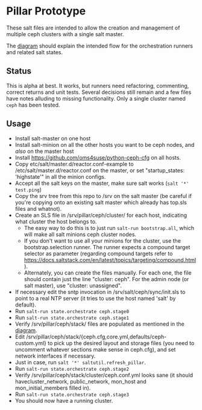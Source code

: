# Pillar Prototype
These salt files are intended to allow the creation and management of multiple ceph clusters with a single salt master.

The [diagram](pillar-proposal.png) should explain the intended flow for the orchestration runners and related salt states.

## Status
This is alpha at best.  It works, but runners need refactoring, commenting, correct returns and unit tests.  Several decisions still remain and a few files have notes alluding to missing functionality.  Only a single cluster named `ceph` has been tested.

## Usage

- Install salt-master on one host
- Install salt-minion on all the other hosts you want to be ceph nodes, and *also* on the master host
- Install https://github.com/oms4suse/python-ceph-cfg on all hosts.
- Copy etc/salt/master.d/reactor.conf-example to /etc/salt/master.d/reactor.conf on the master, or set "startup_states: 'highstate'" in all the minion configs.
- Accept all the salt keys on the master, make sure salt works (`salt '*' test.ping`)
- Copy the srv tree from this repo to /srv on the salt master (be careful if you're copying onto an existing salt master which already has top.sls files and whatnot).
- Create an SLS file in /srv/pillar/ceph/cluster/ for each host, indicating what cluster the host belongs to.
  - The easy way to do this is to just run `salt-run bootstrap.all`, which will make all salt minions ceph cluster nodes.
  - If you don't want to use all your minions for the cluster, use the
    bootstrap.selection runner. The runner expects a compound target selector as
    parameter (regarding compound targets refer to
    https://docs.saltstack.com/en/latest/topics/targeting/compound.html).
  - Alternately, you can create the files manually.  For each one, the file should contain just the line "cluster: ceph".  For the admin node (or salt master), use "cluster: unassigned".
- If necessary edit the sntp invocation in /srv/salt/ceph/sync/init.sls to point to a real NTP server (it tries to use the host named 'salt' by default).
- Run `salt-run state.orchestrate ceph.stage0`
- Run `salt-run state.orchestrate ceph.stage1`
- Verify /srv/pillar/ceph/stack/ files are populated as mentioned in the [diagram](pillar-proposal.png).
- Edit /srv/pillar/ceph/stack/{ceph.cfg,core.yml,defaults/ceph-custom.yml} to pick up the desired layout and storage files (you need to uncomment whatever sections make sense in ceph.cfg), and set network interfaces if necessary.
- Just in case, run `salt '*' saltutil.refresh_pillar`.
- Run `salt-run state.orchestrate ceph.stage2`
- Verify /srv/pillar/ceph/stack/cluster/ceph.conf.yml looks sane (it should havecluster_network, public_network, mon_host and mon_initial_members filled in).
- Run `salt-run state.orchestrate ceph.stage3`
- You should now have a running cluster.

